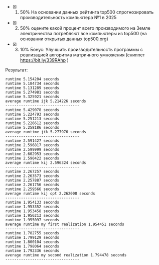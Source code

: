 - [X] 1. 50% На основании данных рейтинга top500 спрогнозировать  производительность компьютера №1 в 2025  
  
- [X] 2. 50% оцените какой процент всего производимого на Земле электричества потребляют все компьютеры из top500 (на основании открытых данных top500.org)  
  
- [X] 3. 10% Бонус: Улучшить производительность программы с реализацией алгоритма матричного умножения (сниппет https://bit.ly/339RAhp )

Результат:
```
runtime 5.154204 seconds
runtime 5.184734 seconds
runtime 5.131289 seconds
runtime 5.274981 seconds
runtime 5.325921 seconds
average runtime ijk 5.214226 seconds
---------------------------------
runtime 5.429078 seconds
runtime 5.224793 seconds
runtime 5.251213 seconds
runtime 5.226612 seconds
runtime 5.258186 seconds
average runtime jik 5.277976 seconds
---------------------------------
runtime 2.591427 seconds
runtime 2.596817 seconds
runtime 2.599999 seconds
runtime 2.602953 seconds
runtime 2.590422 seconds
average runtime kij 2.596324 seconds
---------------------------------
runtime 2.267257 seconds
runtime 2.263573 seconds
runtime 2.257887 seconds
runtime 2.261756 seconds
runtime 2.259566 seconds
average runtime kij opt 2.262008 seconds
---------------------------------
runtime 1.954133 seconds
runtime 1.953352 seconds
runtime 1.953458 seconds
runtime 1.956213 seconds
runtime 1.955097 seconds
average runtime my first realization 1.954451 seconds
---------------------------------
runtime 1.782755 seconds
runtime 1.799129 seconds
runtime 1.800104 seconds
runtime 1.798064 seconds
runtime 1.792336 seconds
average runtime my second realization 1.794478 seconds
---------------------------------
```
